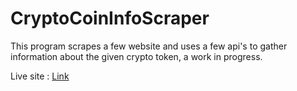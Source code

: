 # CryptoCoinInfoScraper
This program scrapes a few website and uses a few api's to gather information about the given crypto token, a work in progress.

Live site : [Link](https://portfolioprojects.herokuapp.com/coinscraper)
